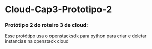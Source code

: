 # Cloud-Cap3-Prototipo-2
### Protótipo 2 do roteiro 3 de cloud:
Esse protótipo usa o openstacksdk para python para criar e deletar instancias na openstack cloud  
